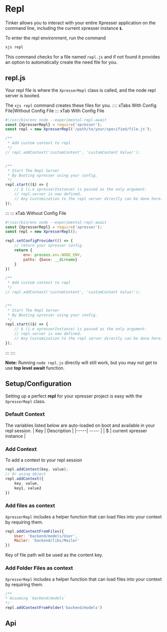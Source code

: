 # Repl
Tinker allows you to interact with your entire Xpresser application on the command line, including the current xpresser instance **`$`**. 

To enter the repl environment, run the command
```sh
xjs repl
```

This command checks for a file named `repl.js` and if not found it provides an option to automatically create the need file for you.

## repl.js
Your repl file is where the `XpresserRepl` class is called, and the node repl server is booted.

The `xjs repl` command creates these files for you.
:::: xTabs With Config File|Without Config File
::: xTab With Config File
```javascript
#!/usr/bin/env node --experimental-repl-await
const {XpresserRepl} = require('xpresser');
const repl = new XpresserRepl('/path/to/your/specified/file.js');

/**
 * Add custom context to repl
 */
// repl.addContext('customContent', 'customContent Value!');


/**
 * Start The Repl Server
 * By Booting xpresser using your config.
 */
repl.start(($) => {
    // $ (i.e xpresserInstance) is passed as the only argument.
    // repl.server is now defined.
    // Any Customization to the repl server directly can be done here.
});
```
:::
::: xTab Without Config File
```javascript
#!/usr/bin/env node --experimental-repl-await
const {XpresserRepl} = require('xpresser');
const repl = new XpresserRepl();

repl.setConfigProvider(() => {
    // return your xpresser config
    return {
        env: process.env.NODE_ENV,
        paths: {base: __dirname}
    }
})

/**
 * Add custom context to repl
 */
// repl.addContext('customContent', 'customContent Value!');


/**
 * Start The Repl Server
 * By Booting xpresser using your config.
 */
repl.start(($) => {
    // $ (i.e xpresserInstance) is passed as the only argument.
    // repl.server is now defined.
    // Any Customization to the repl server directly can be done here.
});
```
:::
::::

**Note:** Running `node repl.js` directly will still work, but you may not get to use **top level await** function.

## Setup/Configuration
Setting up a perfect **repl** for your xpresser project is easy with the `XpresserRepl` class.

### Default Context
The variables listed below are auto-loaded on boot and available in your repl session.
| Key | Description |
|-----| ----- |
| $  | current xpresser instance |

### Add Context
To add a context to your repl session
```javascript
repl.addContext(key, value);
// Or using object
repl.addContext({
    key, value,
    key1, value2
})
```

### Add files as context
`XpresserRepl` includes a helper function that can load files into your context by requiring them.
```javascript
repl.addContextFromFiles({
    User: 'backend/models/User',
    Mailer: 'backend/libs/Mailer'
})
```
Key of file path will be used as the content key.

### Add Folder Files as context
`XpresserRepl` includes a helper function that can load files into your context by requiring them.
```javascript
/**
* Assuming `backend/models`
*/
repl.addContextFromFolder('backend/models')
```

## Api